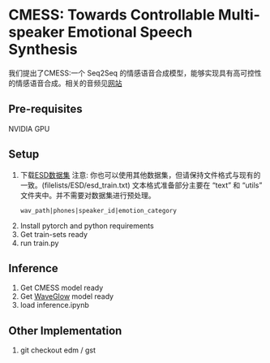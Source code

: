 # CMESS: Towards Controllable Multi-speaker Emotional Speech Synthesis

我们提出了CMESS:一个 Seq2Seq 的情感语音合成模型，能够实现具有高可控性的情感语音合成。相关的音频见[网站](http://isiplab.ahu.edu.cn/etts)

## Pre-requisites

  NVIDIA GPU

## Setup

  1. 下载[ESD数据集](https://hltsingapore.github.io/ESD/) 注意: 你也可以使用其他数据集，但请保持文件格式与现有的一致。(filelists/ESD/esd_train.txt) 文本格式准备部分主要在 “text” 和 “utils” 文件夹中。并不需要对数据集进行预处理。
     ```
     wav_path|phones|speaker_id|emotion_category
     ```
  2. Install pytorch and python requirements
  3. Get train-sets ready
  4. run train.py

## Inference

  1. Get CMESS model ready
  2. Get [WaveGlow](https://github.com/NVIDIA/waveglow) model ready
  3. load inference.ipynb

## Other Implementation

  1. git checkout edm / gst
